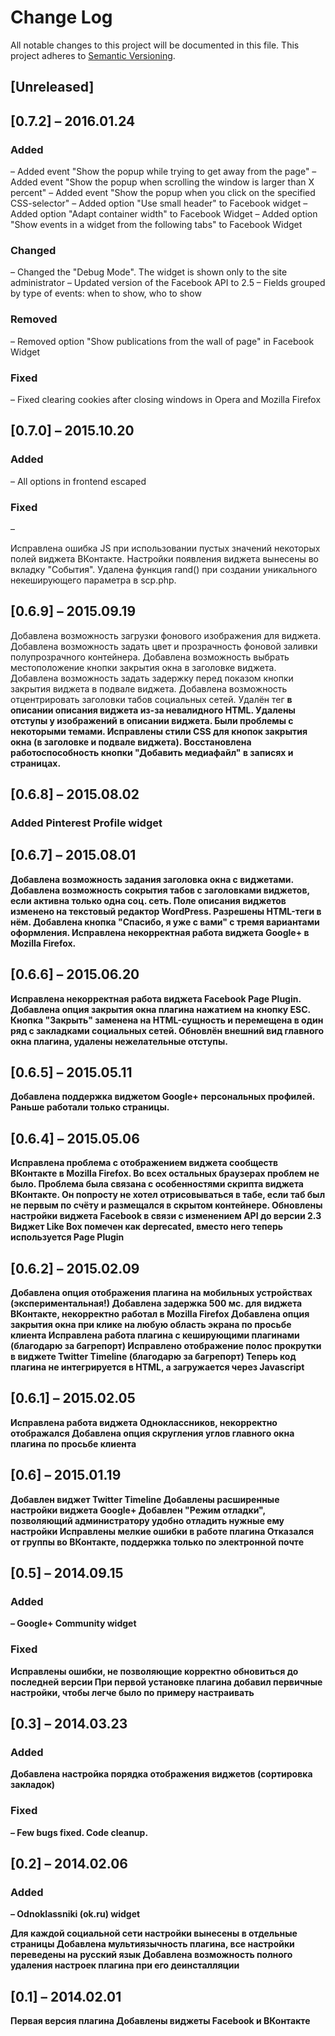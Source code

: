 # Change Log
All notable changes to this project will be documented in this file.
This project adheres to [Semantic Versioning](http://semver.org/).

## [Unreleased]

## [0.7.2] – 2016.01.24
### Added
– Added event "Show the popup while trying to get away from the page"
– Added event "Show the popup when scrolling the window is larger than X percent"
– Added event "Show the popup when you click on the specified CSS-selector"
– Added option "Use small header" to Facebook widget
– Added option "Adapt container width" to Facebook Widget
– Added option "Show events in a widget from the following tabs" to Facebook Widget

### Changed
– Changed the "Debug Mode". The widget is shown only to the site administrator
– Updated version of the Facebook API to 2.5
– Fields grouped by type of events: when to show, who to show

### Removed
– Removed option "Show publications from the wall of page" in Facebook Widget

### Fixed
– Fixed clearing cookies after closing windows in Opera and Mozilla Firefox

## [0.7.0] – 2015.10.20
### Added
– All options in frontend escaped

### Fixed
– 

Исправлена ошибка JS при использовании пустых значений некоторых полей виджета ВКонтакте.
Настройки появления виджета вынесены во вкладку "События".
Удалена функция rand() при создании уникального некеширующего параметра в scp.php.

## [0.6.9] – 2015.09.19

Добавлена возможность загрузки фонового изображения для виджета.
Добавлена возможность задать цвет и прозрачность фоновой заливки полупрозрачного контейнера.
Добавлена возможность выбрать местоположение кнопки закрытия окна в заголовке виджета.
Добавлена возможность задать задержку перед показом кнопки закрытия виджета в подвале виджета.
Добавлена возможность отцентрировать заголовки табов социальных сетей.
Удалён тег <b> в описании описания виджета из-за невалидного HTML.
Удалены отступы у изображений в описании виджета. Были проблемы с некоторыми темами.
Исправлены стили CSS для кнопок закрытия окна (в заголовке и подвале виджета).
Восстановлена работоспособность кнопки "Добавить медиафайл" в записях и страницах.

## [0.6.8] – 2015.08.02
### Added Pinterest Profile widget

## [0.6.7] – 2015.08.01

Добавлена возможность задания заголовка окна с виджетами.
Добавлена возможность сокрытия табов с заголовками виджетов, если активна только одна соц. сеть.
Поле описания виджетов изменено на текстовый редактор WordPress. Разрешены HTML-теги в нём.
Добавлена кнопка "Спасибо, я уже с вами" с тремя вариантами оформления.
Исправлена некорректная работа виджета Google+ в Mozilla Firefox.

## [0.6.6] – 2015.06.20

Исправлена некорректная работа виджета Facebook Page Plugin.
Добавлена опция закрытия окна плагина нажатием на кнопку ESC.
Кнопка "Закрыть" заменена на HTML-сущность и перемещена в один ряд с закладками социальных сетей.
Обновлён внешний вид главного окна плагина, удалены нежелательные отступы.

## [0.6.5] – 2015.05.11
Добавлена поддержка виджетом Google+ персональных профилей. Раньше работали только страницы.

## [0.6.4] – 2015.05.06

Исправлена проблема с отображением виджета сообществ ВКонтакте в Mozilla Firefox. Во всех остальных браузерах проблем не
было.
Проблема была связана с особенностями скрипта виджета ВКонтакте.
Он попросту не хотел отрисовываться в табе, если таб был не первым по счёту и размещался в скрытом контейнере.
Обновлены настройки виджета Facebook в связи с изменением API до версии 2.3
Виджет Like Box помечен как deprecated, вместо него теперь используется Page Plugin

## [0.6.2] – 2015.02.09

Добавлена опция отображения плагина на мобильных устройствах (экспериментальная!)
Добавлена задержка 500 мс. для виджета ВКонтакте, некорректно работал в Mozilla Firefox
Добавлена опция закрытия окна при клике на любую область экрана по просьбе клиента
Исправлена работа плагина с кеширующими плагинами (благодарю за багрепорт)
Исправлено отображение полос прокрутки в виджете Twitter Timeline (благодарю за багрепорт)
Теперь код плагина не интегрируется в HTML, а загружается через Javascript

## [0.6.1] – 2015.02.05

Исправлена работа виджета Одноклассников, некорректно отображался
Добавлена опция скругления углов главного окна плагина по просьбе клиента

## [0.6] – 2015.01.19
Добавлен виджет Twitter Timeline
Добавлены расширенные настройки виджета Google+
Добавлен "Режим отладки", позволяющий администратору удобно отладить нужные ему настройки
Исправлены мелкие ошибки в работе плагина
Отказался от группы во ВКонтакте, поддержка только по электронной почте

## [0.5] – 2014.09.15
### Added
– Google+ Community widget

### Fixed

Исправлены ошибки, не позволяющие корректно обновиться до последней версии
При первой установке плагина добавил первичные настройки, чтобы легче было по примеру настраивать

## [0.3] – 2014.03.23
### Added
Добавлена настройка порядка отображения виджетов (сортировка закладок)

### Fixed
– Few bugs fixed. Code cleanup.

## [0.2] – 2014.02.06
### Added
– Odnoklassniki (ok.ru) widget

Для каждой социальной сети настройки вынесены в отдельные страницы
Добавлена мультиязычность плагина, все настройки переведены на русский язык
Добавлена возможность полного удаления настроек плагина при его деинсталляции

## [0.1] – 2014.02.01
Первая версия плагина
Добавлены виджеты Facebook и ВКонтакте
